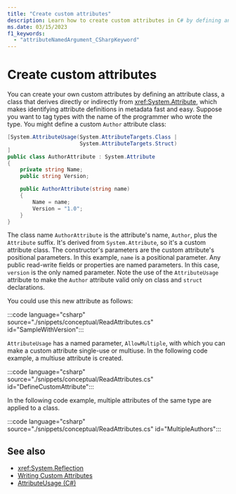 ```yaml
---
title: "Create custom attributes"
description: Learn how to create custom attributes in C# by defining an attribute class that derives from the Attribute class.
ms.date: 03/15/2023
f1_keywords:
  - "attributeNamedArgument_CSharpKeyword"
---
```

# Create custom attributes

You can create your own custom attributes by defining an attribute class, a class that derives directly or indirectly from <xref:System.Attribute>, which makes identifying attribute definitions in metadata fast and easy. Suppose you want to tag types with the name of the programmer who wrote the type. You might define a custom `Author` attribute class:

```csharp
[System.AttributeUsage(System.AttributeTargets.Class |
                       System.AttributeTargets.Struct)
]
public class AuthorAttribute : System.Attribute
{
    private string Name;
    public string Version;

    public AuthorAttribute(string name)
    {
        Name = name;
        Version = "1.0";
    }
}
```

The class name `AuthorAttribute` is the attribute's name, `Author`, plus the `Attribute` suffix. It's derived from `System.Attribute`, so it's a custom attribute class. The constructor's parameters are the custom attribute's positional parameters. In this example, `name` is a positional parameter. Any public read-write fields or properties are named parameters. In this case, `version` is the only named parameter. Note the use of the `AttributeUsage` attribute to make the `Author` attribute valid only on class and `struct` declarations.

You could use this new attribute as follows:

:::code language="csharp" source="./snippets/conceptual/ReadAttributes.cs" id="SampleWithVersion":::
  
`AttributeUsage` has a named parameter, `AllowMultiple`, with which you can make a custom attribute single-use or multiuse. In the following code example, a multiuse attribute is created.

:::code language="csharp" source="./snippets/conceptual/ReadAttributes.cs" id="DefineCustomAttribute":::

In the following code example, multiple attributes of the same type are applied to a class.

:::code language="csharp" source="./snippets/conceptual/ReadAttributes.cs" id="MultipleAuthors":::
  
## See also

- <xref:System.Reflection>
- [Writing Custom Attributes](../../../standard/attributes/writing-custom-attributes.md)
- [AttributeUsage (C#)](../../language-reference/attributes/general.md)
